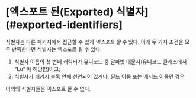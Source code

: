 # [엑스포트 된(Exported) 식별자](#exported-identifiers]

식별자는 다른 패키지에서 접근할 수 있게 *엑스포트 될* 수 있다. 아래 두 가지 조건을 모두 만족한다면 식별자는 엑스포트 될 수 있다.

  1. 식별자 이름의 첫 번째 캐릭터가 유니코드 중 알파벳 대문자(유니코드 클래스에서 "Lu" 에 해당함)이고;
  2. 식별자가 [패키지 블록](/Blocks/) 안에 선언되어 있거나, [필드 이름](/Types/struct_types.html) 또는 [메서드 이름](/Types/interface_types.html#MethodName)인 경우

이외의 식별자들은 엑스포트 될 수 없다.
